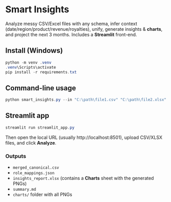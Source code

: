 # Smart Insights

Analyze messy CSV/Excel files with any schema, infer context (date/region/product/revenue/royalties), unify, generate insights & **charts**, and project the next 3 months. Includes a **Streamlit** front-end.

## Install (Windows)
```powershell
python -m venv .venv
.venv\Scripts\activate
pip install -r requirements.txt
```

## Command-line usage
```powershell
python smart_insights.py --in "C:\path\file1.csv" "C:\path\file2.xlsx" --out "C:\path\out"
```

## Streamlit app
```powershell
streamlit run streamlit_app.py
```
Then open the local URL (usually http://localhost:8501), upload CSV/XLSX files, and click **Analyze**.

### Outputs
- `merged_canonical.csv`
- `role_mappings.json`
- `insights_report.xlsx` (contains a **Charts** sheet with the generated PNGs)
- `summary.md`
- `charts/` folder with all PNGs
